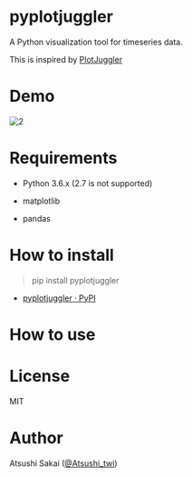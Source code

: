 # pyplotjuggler

A Python visualization tool for timeseries data.

This is inspired by [PlotJuggler](https://www.plotjuggler.io/)

# Demo

![2](https://github.com/AtsushiSakai/pyplotjuggler/raw/master/imgs/pyplotjuggler_demo.gif)

# Requirements

- Python 3.6.x (2.7 is not supported)

- matplotlib

- pandas

# How to install

> pip install pyplotjuggler

- [pyplotjuggler · PyPI](https://pypi.org/project/pyplotjuggler/)

# How to use

# License 

MIT

# Author

Atsushi Sakai ([@Atsushi_twi](https://twitter.com/Atsushi_twi))




